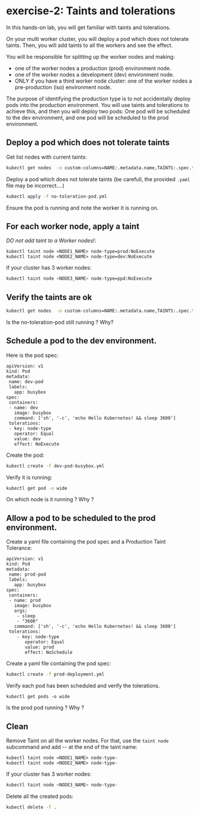 # exercise-2: Taints and tolerations

In this hands-on lab, you will get familiar with taints and tolerations.

On your multi worker cluster, you will deploy a pod which does not tolerate taints.
Then, you will add taints to all the workers and see the effect.

You will be responsible for splitting up the worker nodes and making:
* one of the worker nodes a production (prod) environment node.
* one of the worker nodes a development (dev) environment node.
* ONLY if you have a third worker node cluster: one of the worker nodes a pre-production (iso) environment node.

The purpose of identifying the production type is to not accidentally deploy pods into the production environment. You will use taints and tolerations to achieve this, and then you will deploy two pods: One pod will be scheduled to the dev environment, and one pod will be scheduled to the prod environment.

## Deploy a pod which does not tolerate taints

Get list nodes with current taints:
```sh
kubectl get nodes  -o custom-columns=NAME:.metadata.name,TAINTS:.spec.taints
```

Deploy a pod which does not tolerate taints (be carefull, the provided `.yaml` file may be incorrect....)
```sh
kubectl apply -f no-toleration-pod.yml
```

Ensure the pod is running and note the worker it is running on.

## For each worker node, apply a taint

*DO not add taint to a Worker nodes!*:
```
kubectl taint node <NODE1_NAME> node-type=prod:NoExecute
kubectl taint node <NODE2_NAME> node-type=dev:NoExecute
```

If your cluster has 3 worker nodes:
```sh
kubectl taint node <NODE3_NAME> node-type=ppd:NoExecute
```

## Verify the taints are ok

```sh
kubectl get nodes  -o custom-columns=NAME:.metadata.name,TAINTS:.spec.taints
```

Is the no-toleration-pod still running ? Why?

## Schedule a pod to the dev environment.

Here is the pod spec:
```
apiVersion: v1
kind: Pod
metadata:
 name: dev-pod
 labels:
   app: busybox
spec:
 containers:
 - name: dev
   image: busybox
   command: ['sh', '-c', 'echo Hello Kubernetes! && sleep 3600']
 tolerations:
 - key: node-type
   operator: Equal
   value: dev
   effect: NoExecute
```

Create the pod:
```sh
kubectl create -f dev-pod-busybox.yml
```

Verify it is running:
```sh
kubectl get pod -o wide
```

On which node is it running ? Why ?

## Allow a pod to be scheduled to the prod environment.

Create a yaml file containing the pod spec and a Production Taint Tolerance:
```
apiVersion: v1
kind: Pod
metadata:
 name: prod-pod
 labels:
   app: busybox
spec:
 containers:
 - name: prod
   image: busybox
   args:
    - sleep
    - "3600"
   command: ['sh', '-c', 'echo Hello Kubernetes! && sleep 3600']
 tolerations:
    - key: node-type
       operator: Equal
       value: prod
       effect: NoSchedule
```

Create a yaml file containing the pod spec:
```sh
kubectl create -f prod-deployment.yml
```

Verify each pod has been scheduled and verify the tolerations.
```
kubectl get pods -o wide
```

Is the prod pod running ? Why ?

## Clean

Remove Taint on all the worker nodes.
For that, use the `taint node` subcommand and add *-*- at the end of the taint name:
```
kubectl taint node <NODE1_NAME> node-type-
kubectl taint node <NODE2_NAME> node-type-
```

If your cluster has 3 worker nodes:
```sh
kubectl taint node <NODE3_NAME> node-type-
```

Delete all the created pods:
```sh
kubectl delete -f .
```
